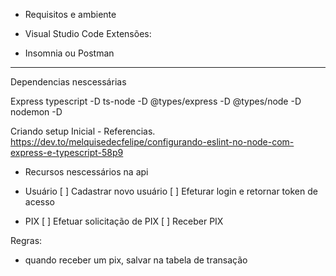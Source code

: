 - Requisitos e ambiente 

- Visual Studio Code
  Extensões:
- Insomnia ou Postman


---
Dependencias nescessárias

Express
typescript -D
ts-node -D 
@types/express -D
@types/node -D
nodemon -D


Criando setup Inicial - Referencias.
https://dev.to/melquisedecfelipe/configurando-eslint-no-node-com-express-e-typescript-58p9



- Recursos nescessários na api


- Usuário
 [ ] Cadastrar novo usuário
 [ ] Efeturar login e retornar token de acesso

- PIX
 [ ] Efetuar solicitação de PIX
 [ ] Receber PIX
 
 Regras: 
  - quando receber um pix, salvar na tabela de transação
